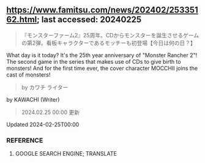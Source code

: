 ## https://www.famitsu.com/news/202402/25335162.html; last accessed: 20240225

> 『モンスターファーム2』25周年。CDからモンスターを誕生させるゲームの第2弾。看板キャラクターであるモッチーも初登場【今日は何の日？】

What day is it today? It's the 25th year anniversary of "Monster Rancher 2"! The second game in the series that makes use of CDs to give birth to monsters! And for the first time ever, the cover character MOCCHII joins the cast of monsters!

> by カワチ ライター

by KAWACHI (Writer)

> 2024.02.25 00:00 更新

Updated 2024-02-25T00:00


### REFERENCE

1) GOOGLE SEARCH ENGINE; TRANSLATE
